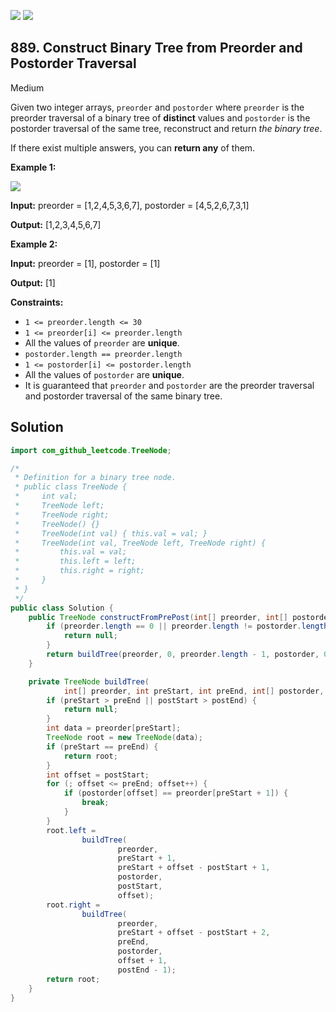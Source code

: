 [![](https://img.shields.io/github/stars/javadev/LeetCode-in-Java?label=Stars&style=flat-square)](https://github.com/javadev/LeetCode-in-Java)
[![](https://img.shields.io/github/forks/javadev/LeetCode-in-Java?label=Fork%20me%20on%20GitHub%20&style=flat-square)](https://github.com/javadev/LeetCode-in-Java/fork)

## 889\. Construct Binary Tree from Preorder and Postorder Traversal

Medium

Given two integer arrays, `preorder` and `postorder` where `preorder` is the preorder traversal of a binary tree of **distinct** values and `postorder` is the postorder traversal of the same tree, reconstruct and return _the binary tree_.

If there exist multiple answers, you can **return any** of them.

**Example 1:**

![](https://assets.leetcode.com/uploads/2021/07/24/lc-prepost.jpg)

**Input:** preorder = [1,2,4,5,3,6,7], postorder = [4,5,2,6,7,3,1]

**Output:** [1,2,3,4,5,6,7]

**Example 2:**

**Input:** preorder = [1], postorder = [1]

**Output:** [1]

**Constraints:**

*   `1 <= preorder.length <= 30`
*   `1 <= preorder[i] <= preorder.length`
*   All the values of `preorder` are **unique**.
*   `postorder.length == preorder.length`
*   `1 <= postorder[i] <= postorder.length`
*   All the values of `postorder` are **unique**.
*   It is guaranteed that `preorder` and `postorder` are the preorder traversal and postorder traversal of the same binary tree.

## Solution

```java
import com_github_leetcode.TreeNode;

/*
 * Definition for a binary tree node.
 * public class TreeNode {
 *     int val;
 *     TreeNode left;
 *     TreeNode right;
 *     TreeNode() {}
 *     TreeNode(int val) { this.val = val; }
 *     TreeNode(int val, TreeNode left, TreeNode right) {
 *         this.val = val;
 *         this.left = left;
 *         this.right = right;
 *     }
 * }
 */
public class Solution {
    public TreeNode constructFromPrePost(int[] preorder, int[] postorder) {
        if (preorder.length == 0 || preorder.length != postorder.length) {
            return null;
        }
        return buildTree(preorder, 0, preorder.length - 1, postorder, 0, postorder.length - 1);
    }

    private TreeNode buildTree(
            int[] preorder, int preStart, int preEnd, int[] postorder, int postStart, int postEnd) {
        if (preStart > preEnd || postStart > postEnd) {
            return null;
        }
        int data = preorder[preStart];
        TreeNode root = new TreeNode(data);
        if (preStart == preEnd) {
            return root;
        }
        int offset = postStart;
        for (; offset <= preEnd; offset++) {
            if (postorder[offset] == preorder[preStart + 1]) {
                break;
            }
        }
        root.left =
                buildTree(
                        preorder,
                        preStart + 1,
                        preStart + offset - postStart + 1,
                        postorder,
                        postStart,
                        offset);
        root.right =
                buildTree(
                        preorder,
                        preStart + offset - postStart + 2,
                        preEnd,
                        postorder,
                        offset + 1,
                        postEnd - 1);
        return root;
    }
}
```